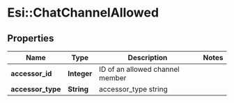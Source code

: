 # Esi::ChatChannelAllowed

## Properties
Name | Type | Description | Notes
------------ | ------------- | ------------- | -------------
**accessor_id** | **Integer** | ID of an allowed channel member | 
**accessor_type** | **String** | accessor_type string | 


